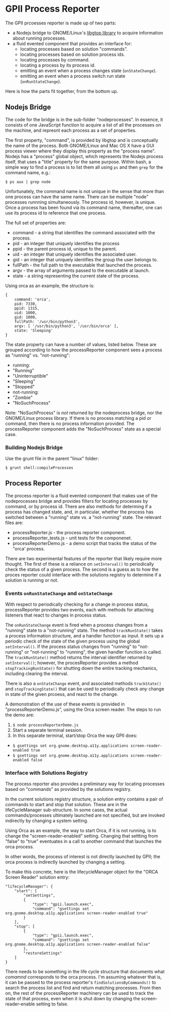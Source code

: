# GPII Process Reporter

The GPII prcoesses reporter is made up of two parts:

* a Nodejs bridge to GNOME/Linux's [libgtop library](https://developer.gnome.org/libgtop/stable/) to acquire information about running processes.
* a fluid evented component that provides an interface for:
  * locating processes based on solution "commands".
  * locating processes based on solution process ids.
  * locating processes by command.
  * locating a process by its process id.
  * emitting an event when a process changes state (`onStateChange`).
  * emitting an event when a process switch run state (`onRunStateChange`).

Here is how the parts fit together, from the bottom up.

## Nodejs Bridge

The code for the bridge is in the sub-folder "nodeprocesses".  In essence, it consists of one JavaScript function to acquire a list of all the processes on the machine, and represnt each process as a set of properties.

The first property, "command", is provided by libgtop and is conceptually the name of the process.  Both GNOME/Linux and Mac OS X have a GUI process viewer where they display this property as the "process name".  Nodejs has a "process" global object, which represents the Nodejs process itself, that uses a "title" property for the same purpose.  Within bash, a simple way to find a process is to list them all using `ps` and then `grep` for the command name, e.g.:

```$ ps aux | grep node```

Unfortunately, the command name is not unique in the sense that more than one process can have the same name.  There can be multiple "node" processes runnning simultaneously.  The process id, however, is unique.  Once a process has been found via its command name, thereafter, one can use its process id to reference that one process.

The full set of properties are:

* command - a string that identifies the command associated with the process.
* pid - an integer that uniquely identifies the process
* ppid - the parent process id, unique to the parent.
* uid - an integer that uniquely identifies the associated user.
* gid - an integer that uniquely identifies the group the user belongs to.
* fullPath - the full path to the executable that launched the process.
* argv - the array of arguments passed to the executable at launch.
* state - a string representing the current state of the process.

Using orca as an example, the structure is:

```
{
    command: 'orca',
    pid: 7330,
    ppid: 1315,
    uid: 1000,
    gid: 1000,
    fullPath: '/usr/bin/python3',
    argv: [ '/usr/bin/python3', '/usr/bin/orca' ],
    state: 'Sleeping'
}
```

The state property can have a number of values, listed below.  These are grouped according to how the processReporter component sees a process as "running" vs. "not-running":

* running:
 * "Running"
 * "Uninterruptible"
 * "Sleeping"
 * "Stopped"
* not-running:
 * "Zombie"
 * "NoSuchProcess"

Note: "NoSuchProcess" is *not* returned by the nodeprocess bridge, nor the GNOME/Linux process library.  If there is no process matching a pid or command, then there is no process information provided.  The processReporter component adds the "NoSuchProcess" state as a special case.

### Building Nodejs Bridge

Use the grunt file in the parent "linux" folder:

`$ grunt shell:compileProcesses`

## Process Reporter

The process reporter is a fluid evented component that makes use of the nodeprocesses bridge and provides filters for locating processes by command, or by process id.  There are also methods for determing if a process has changed state, and, in particular, whether the process has switched between a "running" state vs. a "not-running" state.  The relevant files are:

* processReporter.js - the process reporter component.
* processReporter_tests.js - unit tests for the componenet.
* processReporterDemo.js - a demo script that tracks the status of the "orca' process.

There are two experimental features of the reporter that likely require more thought.  The first of these is a reliance on ```setInterval()``` to periodically check the status of a given process.  The second is a guess as to how the proces reporter could interface with the solutions registry to determine if a solution is running or not.

### Events `onRunStateChange` and `onStateChange`

With respect to periodically checking for a change in process status, processReporter provides two events, each with methods for attaching listeners that react to changes in process status.

The `onRunStateChange` event is fired when a process changes from a "running" state to a "not-running" state.  The method `trackRunState()` takes a process information structure, and a handler function as input.  It sets up a periodic check of the state of the given process using the global ```setInterval()```.  If the process status changes from  "running" to "not-running" or "not-running" to "running", the given handler function is called.  The `trackRunState()` method returns the interval identifier returned by ```setInterval()```; however, the procesReporter provides a method `stopTrackingRunState()` for shutting down the entire tracking mechanics, including clearing the interval.

There is also a `onStateChange` event, and associated methods `trackState()` and `stopTrackingState()` that can be used to periodically check *any* change in state of the given prcoess, and react to the change.

A demonstration of the use of these events is provided in "processReporterDemo.js", using the Orca screen reader. The steps to run the demo are:

 1. `$ node processReporterDemo.js`
 2. Start a separate terminal session.
 3. In this separate terminal, start/stop Orca the way GPII does:
  * `$ gsettings set org.gnome.desktop.a11y.applications screen-reader-enabled true`
  * `$ gsettings set org.gnome.desktop.a11y.applications screen-reader-enabled false`

### Interface with Solutions Registry

The process reporter also provides a preliminary way for locating processes based on "commands" as provided by the solutions registry.

In the current solutions registry structure, a solution entry contains a pair of commands to start and stop that solution.  These are in the lifeCycleManager sub-structure.  In some cases, the actual commands/processes ultimately launched are not specified, but are invoked indirectly by changing a system setting.

Using Orca as an example, the way to start Orca, if it is not running, is to change the "screen-reader-enabled" setting. Changing that settting from "false" to "true" eventuates in a call to another command that launches the orca process.

In other words, the process of interest is not directly launched by GPII; the orca process is indirectly launched by changing a setting.

To make this concrete, here is the lifecycleManager object for the "ORCA Screen Reader" solution entry:

```
"lifecycleManager": {
    "start": [
        "setSettings",
        {
            "type": "gpii.launch.exec",
            "command": "gsettings set org.gnome.desktop.a11y.applications screen-reader-enabled true"
        }
    ],
    "stop": [
        {
            "type": "gpii.launch.exec",
            "command": "gsettings set org.gnome.desktop.a11y.applications screen-reader-enabled false"
        },
        "restoreSettings"
    ]
}
```

There needs to be something in the life cycle structure that documents what *comamnd* corresponds to the orca process.  I'm assuming whatever that is, it can be passed to the process reporter's `findSolutionsByCommands()` to search the process list and find and return matching processes.  From then on, the rest of the processReporter machinery can be used to track the state of that process, even when it is shut down by changing the screen-reader-enable setting to false.
